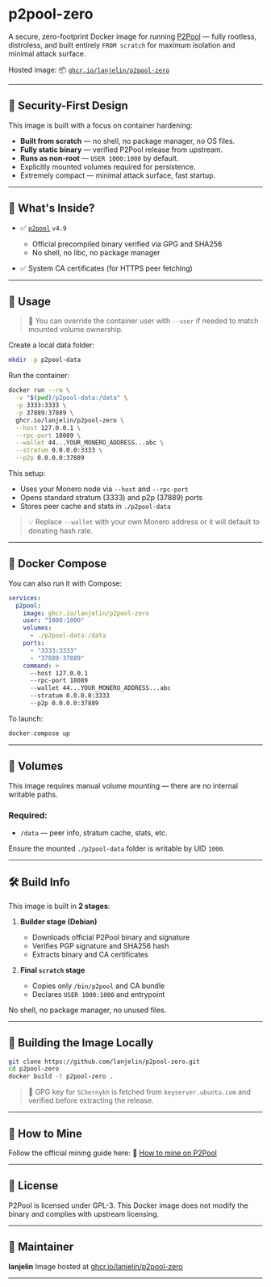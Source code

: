 # p2pool-zero

A secure, zero-footprint Docker image for running [P2Pool](https://github.com/SChernykh/p2pool) — fully rootless, distroless, and built entirely `FROM scratch` for maximum isolation and minimal attack surface.

Hosted image:
📦 [`ghcr.io/lanjelin/p2pool-zero`](https://ghcr.io/lanjelin/p2pool-zero)

---

## 🔐 Security-First Design

This image is built with a focus on container hardening:

* **Built from scratch** — no shell, no package manager, no OS files.
* **Fully static binary** — verified P2Pool release from upstream.
* **Runs as non-root** — `USER 1000:1000` by default.
* Explicitly mounted volumes required for persistence.
* Extremely compact — minimal attack surface, fast startup.

---

## 🧱 What's Inside?

* ✅ [`p2pool`](https://github.com/SChernykh/p2pool) `v4.9`

  * Official precompiled binary verified via GPG and SHA256
  * No shell, no libc, no package manager
* ✅ System CA certificates (for HTTPS peer fetching)

---

## 🚀 Usage

> 🧑 You can override the container user with `--user` if needed to match mounted volume ownership.

Create a local data folder:

```bash
mkdir -p p2pool-data
```

Run the container:

```bash
docker run --rm \
  -v "$(pwd)/p2pool-data:/data" \
  -p 3333:3333 \
  -p 37889:37889 \
  ghcr.io/lanjelin/p2pool-zero \
  --host 127.0.0.1 \
  --rpc-port 18089 \
  --wallet 44...YOUR_MONERO_ADDRESS...abc \
  --stratum 0.0.0.0:3333 \
  --p2p 0.0.0.0:37889
```

This setup:

* Uses your Monero node via `--host` and `--rpc-port`
* Opens standard stratum (3333) and p2p (37889) ports
* Stores peer cache and stats in `./p2pool-data`

> 💡 Replace `--wallet` with your own Monero address or it will default to donating hash rate.

---

## 🧩 Docker Compose

You can also run it with Compose:

```yaml
services:
  p2pool:
    image: ghcr.io/lanjelin/p2pool-zero
    user: "1000:1000"
    volumes:
      - ./p2pool-data:/data
    ports:
      - "3333:3333"
      - "37889:37889"
    command: >
      --host 127.0.0.1
      --rpc-port 18089
      --wallet 44...YOUR_MONERO_ADDRESS...abc
      --stratum 0.0.0.0:3333
      --p2p 0.0.0.0:37889
```

To launch:

```bash
docker-compose up
```

---

## 📁 Volumes

This image requires manual volume mounting — there are no internal writable paths.

### Required:

* `/data` — peer info, stratum cache, stats, etc.

Ensure the mounted `./p2pool-data` folder is writable by UID `1000`.

---

## 🛠️ Build Info

This image is built in **2 stages**:

1. **Builder stage (Debian)**

   * Downloads official P2Pool binary and signature
   * Verifies PGP signature and SHA256 hash
   * Extracts binary and CA certificates

2. **Final `scratch` stage**

   * Copies only `/bin/p2pool` and CA bundle
   * Declares `USER 1000:1000` and entrypoint

No shell, no package manager, no unused files.

---

## 🧪 Building the Image Locally

```bash
git clone https://github.com/lanjelin/p2pool-zero.git
cd p2pool-zero
docker build -t p2pool-zero .
```

> 🔐 GPG key for `SChernykh` is fetched from `keyserver.ubuntu.com` and verified before extracting the release.

---

## 📖 How to Mine

Follow the official mining guide here:
🔗 [How to mine on P2Pool](https://github.com/SChernykh/p2pool#how-to-mine-on-p2pool)

---

## 📜 License

P2Pool is licensed under GPL-3.
This Docker image does not modify the binary and complies with upstream licensing.

---

## 👤 Maintainer

**lanjelin**
Image hosted at [ghcr.io/lanjelin/p2pool-zero](https://ghcr.io/lanjelin/p2pool-zero)

---

